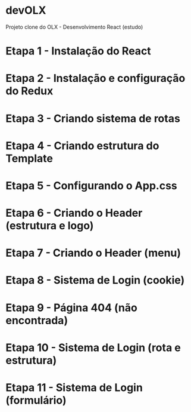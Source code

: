 # devOLX
Projeto clone do OLX - Desenvolvimento React (estudo)


# Etapa 1 - Instalação do React


# Etapa 2 - Instalação e configuração do Redux


# Etapa 3 - Criando sistema de rotas 


# Etapa 4 - Criando estrutura do Template


# Etapa 5 - Configurando o App.css


# Etapa 6 - Criando o Header (estrutura e logo)


# Etapa 7 - Criando o Header (menu)


# Etapa 8 - Sistema de Login (cookie)


# Etapa 9 - Página 404 (não encontrada)


# Etapa 10 - Sistema de Login (rota e estrutura)


# Etapa 11 - Sistema de Login (formulário)

